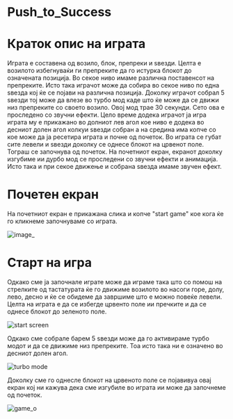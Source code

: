 # Push_to_Success

# Краток опис на играта

Играта е составена од возило, блок, препреки и ѕвезди.
Целта е возилото избегнуваќи ги препреките да го истурка блокот до означената позиција. Во секое ниво имаме различна поставенсот на препреките.
Исто така играчот може да собира во секое ниво по една ѕвезда кој ќе се појави на различна позиција. Доколку играчот собрал 5 ѕвезди тој може 
да влезе во турбо мод каде што ќе може да се движи низ препреките со своето возило. Овој мод трае 30 секунди. Сето ова е проследено со звучни ефекти.
Цело време додека играчот ја игра играта му е прикажано во долниот лев агол кое ниво е додека во десниот долен агол колкуи ѕвезди собран а на средина 
има копче со кое може да ја ресетира играта и почне од почеток. Во играта се губат сите левели и ѕвезди доколку се однесе блокот на црвенот поле. 
Тограш се започнува од почеток. На почетниот екран, екранот доколку изгубиме ии дурбо мод се проследени со звучни ефекти и анимација. Исто така и при секое движење и собрана ѕвезда имаме звучен ефект.

# Почетен екран

На почетниот екран е прикажана слика и копче "start game" кое кога ќе го кликнеме започнуваме со играта.

![image](https://github.com/user-attachments/assets/4c94330e-38ff-4f3e-af4e-af5b202b93fa)_

# Старт на игра

Одкако сме ја започнале играте може да играме така што со помош на стрелките од тастатурата ќе го движиме возилото во насоги горе, долу, лево, десно и ќе се обидеме да завршиме што е можно повеќе левели. Целта на играта е да се избегде црвенто поле ии пречките и да се однесе блокот до зеленото поле.

![start screen](https://github.com/user-attachments/assets/656b745e-c712-468b-b0be-c21dcbeaeb43)


Одкако сме собрале барем 5 ѕвезди може да го активираме турбо модот и да се движиме низ препреките. Тоа исто така ни е означено во десниот долен агол.

![turbo mode](https://github.com/user-attachments/assets/a639eed6-2f2f-4e45-9324-a3f27eaebe0e)



Доколку сме го однесле блокот на црвеното поле се појавивуа овај екран кој ни кажува дека сме изгубиле во играта ии може да започнеме од почеток.

![game_o](https://github.com/user-attachments/assets/68db68f1-0f3b-46bf-a4d9-390eedc22fe7)
